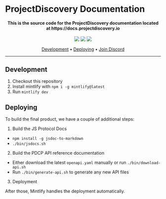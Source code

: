 # ProjectDiscovery Documentation

<h4 align="center">
    This is the source code for the ProjectDiscovery documentation located at https://docs.projectdiscovery.io
</h4>


<p align="center">
<a href="https://github.com/projectdiscovery/docs/issues"><img src="https://img.shields.io/badge/contributions-welcome-brightgreen.svg?style=flat" /></a>
<a href="https://twitter.com/pdiscoveryio"><img src="https://img.shields.io/twitter/follow/pdiscoveryio.svg?logo=twitter" /></a>
<a href="https://discord.gg/projectdiscovery"><img src="https://img.shields.io/discord/695645237418131507.svg?logo=discord" /></a>
</p>

<p align="center">
  <a href="#development">Development</a> •
  <a href="#deploying">Deploying</a> •
  <a href="https://discord.gg/projectdiscovery">Join Discord</a>
</p>

---

## Development

1. Checkout this repository
1. Install mintlify with `npm i -g mintlify@latest`
1. Run `mintlify dev`

## Deploying 

To build the final product, we have a couple of additional steps:

1. Build the JS Protocol Docs

- `npm install -g jsdoc-to-markdown`
- `./bin/jsdocs.sh`

2. Build the PDCP API reference documentation

- Either download the latest `openapi.yaml` manually or run `./bin/download-api.sh`
- Run `./bin/generate-api.sh` to generate any new API files

3. Deployment

After those, Mintlify handles the deployment automatically.